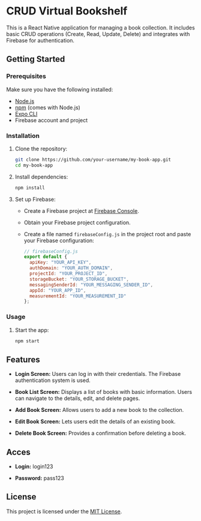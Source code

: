 # CRUD Virtual Bookshelf

This is a React Native application for managing a book collection. It includes basic CRUD operations (Create, Read, Update, Delete) and integrates with Firebase for authentication.

## Getting Started

### Prerequisites

Make sure you have the following installed:

- [Node.js](https://nodejs.org/)
- [npm](https://www.npmjs.com/) (comes with Node.js)
- [Expo CLI](https://docs.expo.dev/get-started/installation/)
- Firebase account and project

### Installation

1. Clone the repository:

   ```bash
   git clone https://github.com/your-username/my-book-app.git
   cd my-book-app
   ```

2. Install dependencies:

   ```bash
   npm install
   ```

3. Set up Firebase:

   - Create a Firebase project at [Firebase Console](https://console.firebase.google.com/).
   - Obtain your Firebase project configuration.
   - Create a file named `firebaseConfig.js` in the project root and paste your Firebase configuration:

     ```javascript
     // firebaseConfig.js
     export default {
       apiKey: "YOUR_API_KEY",
       authDomain: "YOUR_AUTH_DOMAIN",
       projectId: "YOUR_PROJECT_ID",
       storageBucket: "YOUR_STORAGE_BUCKET",
       messagingSenderId: "YOUR_MESSAGING_SENDER_ID",
       appId: "YOUR_APP_ID",
       measurementId: "YOUR_MEASUREMENT_ID"
     };
     ```

### Usage

1. Start the app:

   ```bash
   npm start
   ```

## Features

- **Login Screen:** Users can log in with their credentials. The Firebase authentication system is used.

- **Book List Screen:** Displays a list of books with basic information. Users can navigate to the details, edit, and delete pages.

- **Add Book Screen:** Allows users to add a new book to the collection.

- **Edit Book Screen:** Lets users edit the details of an existing book.

- **Delete Book Screen:** Provides a confirmation before deleting a book.


## Acces

- **Login:** login123

- **Password:** pass123


## License

This project is licensed under the [MIT License](LICENSE).
